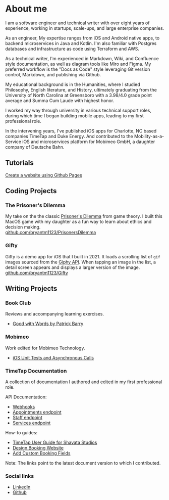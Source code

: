 # About me
I am a software engineer and technical writer with over eight years of experience, working in startups, scale-ups, and large enterprise companies. 

As an engineer, My expertise ranges from iOS and Android native apps, to backend microservices in Java and Kotlin. I'm also familiar with Postgres databases and infrastructure as code using Terraform and AWS.

As a technical writer, I'm experienced in Markdown, Wiki, and Confluence style documentation, as well as diagram tools like Miro and Figma. My preferred workflow is the "Docs as Code" style leveraging Git version control, Markdown, and publishing via Github.

My educational background is in the Humanities, where I studied Philosophy, English literature, and History, ultimately graduating from the University of North Carolina at Greensboro with a 3.98/4.0 grade point average and Summa Cum Laude with highest honor.

I worked my way through university in various technical support roles, during which time I began building mobile apps, leading to my first professional role.

In the intervening years, I've published iOS apps for Charlotte, NC based companies TimeTap and Duke Energy. And contributed to the Mobility-as-a-Service iOS and microservices platform for Mobimeo GmbH, a daughter company of Deutsche Bahn.

## Tutorials
[Create a website using Github Pages](tutorials/pages.md#create-your-own-website-with-github-pages)

## Coding Projects
### The Prisoner's Dilemma
My take on the the classic [Prisoner's Dilemma](https://en.wikipedia.org/wiki/Prisoner's_dilemma) from game theory. I built this MacOS game with my daughter as a fun way to learn about ethics and decision making.\
[github.com/bryantm1123/PrisonersDilemma](https://github.com/bryantm1123/PrisonersDilemma)

### Gifty
Gifty is a demo app for iOS that I built in 2021. It loads a scrolling list of `gif` images sourced from the [Giphy API](https://developers.giphy.com/docs/api/endpoint). When tapping an image in the list, a detail screen appears and displays a larger version of the image.\
[github.com/bryantm1123/Gifty](https://github.com/bryantm1123/Gifty)


## Writing Projects

### Book Club
Reviews and accompanying learning exercises.
- [Good with Words by Patrick Barry](bookclub/goodwithwords/goodwithwords.md#good-with-words-by-patrick-barry)

### Mobimeo
Work edited for Mobimeo Technology.
- [iOS Unit Tests and Asynchronous Calls](https://medium.com/mobimeo-technology/ios-unit-tests-and-asynchronous-calls-a8787b44d817)

### TimeTap Documentation
A collection of documentation I authored and edited in my first professional role.

API Documentation:

-   [Webhooks](https://timetap.atlassian.net/wiki/pages/viewpage.action?pageId=53379080&pageVersion=40)
- [Appointments endpoint](https://timetap.atlassian.net/wiki/pages/viewpage.action?pageId=58753081&pageVersion=11)
- [Staff endpoint](https://timetap.atlassian.net/wiki/pages/viewpage.action?pageId=58753069&pageVersion=2)
- [Services endpoint](https://timetap.atlassian.net/wiki/pages/viewpage.action?pageId=58753073&pageVersion=2) 

How-to guides:
- [TimeTap User Guide for Shavata Studios](https://timetap.atlassian.net/wiki/spaces/TTGFSBS/overview?homepageId=86540346)
- [Design Booking Website](https://timetap.atlassian.net/wiki/pages/viewpage.action?pageId=491616&pageVersion=32)
- [Add Custom Booking Fields](https://timetap.atlassian.net/wiki/pages/viewpage.action?pageId=52953143&pageVersion=5)

Note: The links point to the latest document version to which I contributed.

### Social links
- [LinkedIn](http://linkedin.com/in/mpbryant)
- [Github](https://github.com/bryantm1123)